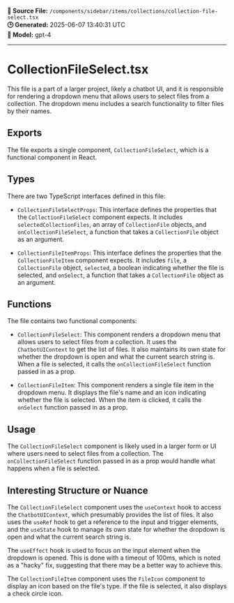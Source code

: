 **📄 Source File:** `/components/sidebar/items/collections/collection-file-select.tsx`  
**🕒 Generated:** 2025-06-07 13:40:31 UTC  
**🤖 Model:** gpt-4

---

# CollectionFileSelect.tsx

This file is a part of a larger project, likely a chatbot UI, and it is responsible for rendering a dropdown menu that allows users to select files from a collection. The dropdown menu includes a search functionality to filter files by their names.

## Exports

The file exports a single component, `CollectionFileSelect`, which is a functional component in React. 

## Types

There are two TypeScript interfaces defined in this file:

- `CollectionFileSelectProps`: This interface defines the properties that the `CollectionFileSelect` component expects. It includes `selectedCollectionFiles`, an array of `CollectionFile` objects, and `onCollectionFileSelect`, a function that takes a `CollectionFile` object as an argument.

- `CollectionFileItemProps`: This interface defines the properties that the `CollectionFileItem` component expects. It includes `file`, a `CollectionFile` object, `selected`, a boolean indicating whether the file is selected, and `onSelect`, a function that takes a `CollectionFile` object as an argument.

## Functions

The file contains two functional components:

- `CollectionFileSelect`: This component renders a dropdown menu that allows users to select files from a collection. It uses the `ChatbotUIContext` to get the list of files. It also maintains its own state for whether the dropdown is open and what the current search string is. When a file is selected, it calls the `onCollectionFileSelect` function passed in as a prop.

- `CollectionFileItem`: This component renders a single file item in the dropdown menu. It displays the file's name and an icon indicating whether the file is selected. When the item is clicked, it calls the `onSelect` function passed in as a prop.

## Usage

The `CollectionFileSelect` component is likely used in a larger form or UI where users need to select files from a collection. The `onCollectionFileSelect` function passed in as a prop would handle what happens when a file is selected.

## Interesting Structure or Nuance

The `CollectionFileSelect` component uses the `useContext` hook to access the `ChatbotUIContext`, which presumably provides the list of files. It also uses the `useRef` hook to get a reference to the input and trigger elements, and the `useState` hook to manage its own state for whether the dropdown is open and what the current search string is.

The `useEffect` hook is used to focus on the input element when the dropdown is opened. This is done with a timeout of 100ms, which is noted as a "hacky" fix, suggesting that there may be a better way to achieve this.

The `CollectionFileItem` component uses the `FileIcon` component to display an icon based on the file's type. If the file is selected, it also displays a check circle icon.